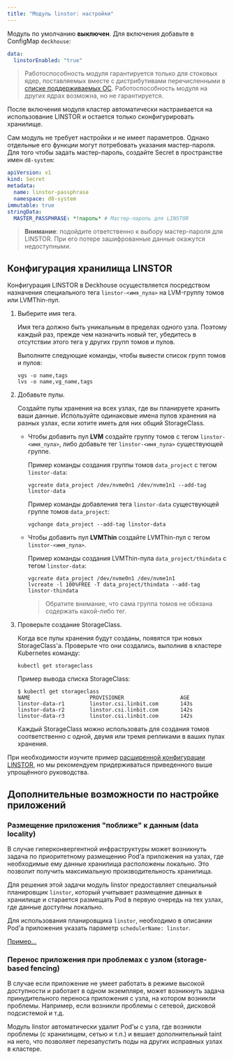 ```yaml
---
title: "Модуль linstor: настройки"
---
```


Модуль по умолчанию **выключен**. Для включения добавьте в ConfigMap `deckhouse`:

```yaml
data:
  linstorEnabled: "true"
```

> Работоспособность модуля гарантируется только для стоковых ядер, поставляемых вместе с дистрибутивами перечисленными в [списке поддерживаемых ОС](../../supported_versions.html#linux).
> Работоспособность модуля на других ядрах возможна, но не гарантируется.

После включения модуля кластер автоматически настраивается на использование LINSTOR и остается только сконфигурировать хранилище.

Сам модуль не требует настройки и не имеет параметров. Однако отдельные его функции могут потребовать указания мастер-пароля.  
Для того чтобы задать мастер-пароль, создайте Secret в пространстве имен `d8-system`:

```yaml
apiVersion: v1
kind: Secret
metadata:
  name: linstor-passphrase
  namespace: d8-system
immutable: true
stringData:
  MASTER_PASSPHRASE: *!пароль* # Мастер-пароль для LINSTOR
```

> **Внимание**: подойдите ответственно к выбору мастер-пароля для LINSTOR. При его потере зашифрованные данные окажутся недоступными.

## Конфигурация хранилища LINSTOR

Конфигурация LINSTOR в Deckhouse осуществляется посредством назначения специального тега `linstor-<имя_пула>` на LVM-группу томов или LVMThin-пул.  

1. Выберите имя тега.

   Имя тега должно быть уникальным в пределах одного узла. Поэтому каждый раз, прежде чем назначить новый тег, убедитесь в отсутствии этого тега у других групп томов и пулов.

   Выполните следующие команды, чтобы вывести список групп томов и пулов:

   ```shell
   vgs -o name,tags
   lvs -o name,vg_name,tags
   ```

1. Добавьте пулы.

   Создайте пулы хранения на всех узлах, где вы планируете хранить ваши данные. Используйте одинаковые имена пулов хранения на разных узлах, если хотите иметь для них общий StorageClass.

   - Чтобы добавить пул **LVM** создайте группу томов с тегом `linstor-<имя_пула>`, либо добавьте тег `linstor-<имя_пула>` существующей группе.

     Пример команды создания группы томов `data_project` с тегом `linstor-data`:

     ```shell
     vgcreate data_project /dev/nvme0n1 /dev/nvme1n1 --add-tag linstor-data
     ```

     Пример команды добавления тега `linstor-data` существующей группе томов `data_project`:

     ```shell
     vgchange data_project --add-tag linstor-data
     ```

   - Чтобы добавить пул **LVMThin** создайте LVMThin-пул с тегом `linstor-<имя_пула>`.

     Пример команды создания LVMThin-пула `data_project/thindata` с тегом `linstor-data`:

     ```shell
     vgcreate data_project /dev/nvme0n1 /dev/nvme1n1
     lvcreate -l 100%FREE -T data_project/thindata --add-tag linstor-thindata
     ```

     > Обратите внимание, что сама группа томов не обязана содержать какой-либо тег.

1. Проверьте создание StorageClass.

   Когда все пулы хранения будут созданы, появятся три новых StorageClass'а. Проверьте что они создались, выполнив в кластере Kubernetes команду:

   ```shell
   kubectl get storageclass
   ```

   Пример вывода списка StorageClass:

   ```shell
   $ kubectl get storageclass
   NAME                   PROVISIONER                  AGE
   linstor-data-r1        linstor.csi.linbit.com       143s
   linstor-data-r2        linstor.csi.linbit.com       142s
   linstor-data-r3        linstor.csi.linbit.com       142s
   ```

   Каждый StorageClass можно использовать для создания томов соответственно с одной, двумя или тремя репликами в ваших пулах хранения.

При необходимости изучите пример [расширенной конфигурации LINSTOR](advanced_usage.html), но мы рекомендуем придерживаться приведенного выше упрощённого руководства.

## Дополнительные возможности по настройке приложений  

### Размещение приложения "поближе" к данным (data locality)

В случае гиперконвергентной инфраструктуры может возникнуть задача по приоритетному размещению Pod'а приложения на узлах, где необходимые ему данные хранилища расположены локально. Это позволит получить максимальную производительность хранилища.

Для решения этой задачи модуль linstor предоставляет специальный планировщик `linstor`, который учитывает размещение данных в хранилище и старается размещать Pod в первую очередь на тех узлах, где данные доступны локально.

Для использования планировщика `linstor`, необходимо в описании Pod'а приложения указать параметр `schedulerName: linstor`.

[Пример...](usage.html#использование-планировщика-linstor)

### Перенос приложения при проблемах с узлом (storage-based fencing)

В случае если приложение не умеет работать в режиме высокой доступности и работает в одном экземпляре, может возникнуть задача принудительного переноса приложения с узла, на котором возникли проблемы. Например, если возникли проблемы с сетевой, дисковой подсистемой и т.д.
  
Модуль linstor автоматически удалит Pod'ы с узла, где возникли проблемы (с хранилищем, сетью и т.п.) и вешает дополнительный taint на него, что позволяет перезапустить поды на других исправных узлах в кластере.
